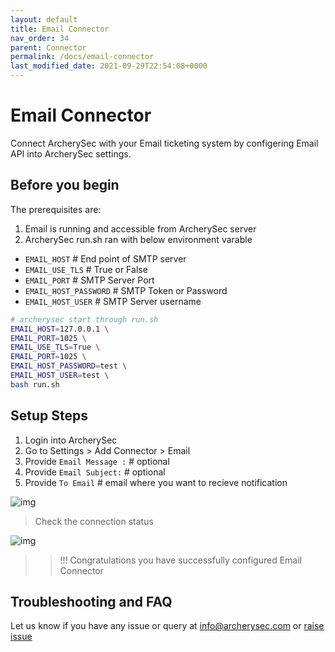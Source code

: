 ```yaml
---
layout: default
title: Email Connector
nav_order: 34
parent: Connector
permalink: /docs/email-connector
last_modified_date: 2021-09-29T22:54:08+0000
---
```


# Email Connector

Connect ArcherySec with your Email ticketing system by configering Email API into ArcherySec settings. 

## Before you begin

The prerequisites are:

1. Email is running and accessible from ArcherySec server
2. ArcherySec run.sh ran with below environment varable

- `EMAIL_HOST` # End point of SMTP server
- `EMAIL_USE_TLS` # True or False
- `EMAIL_PORT` # SMTP Server Port
- `EMAIL_HOST_PASSWORD` # SMTP Token or Password
- `EMAIL_HOST_USER` # SMTP Server username

```bash
# archerysec start through run.sh 
EMAIL_HOST=127.0.0.1 \
EMAIL_PORT=1025 \
EMAIL_USE_TLS=True \
EMAIL_PORT=1025 \
EMAIL_HOST_PASSWORD=test \
EMAIL_HOST_USER=test \
bash run.sh
```

## Setup Steps

1. Login into ArcherySec
2. Go to Settings > Add Connector > Email 
3. Provide `Email Message :` # optional
4. Provide `Email Subject:` # optional
5. Provide `To Email` # email where you want to recieve notification

![img](img/mail-connector/email-form.png)

>Check the connection status

![img](img/mail-connector/email-status.png)

>>!!! Congratulations you have successfully configured Email Connector

## Troubleshooting and FAQ

Let us know if you have any issue or query at info@archerysec.com or [raise issue](https://github.com/archerysec/archerysec/issues)